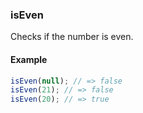 ### isEven

Checks if the number is even.

#### Example

```js
isEven(null); // => false
isEven(21); // => false
isEven(20); // => true
```